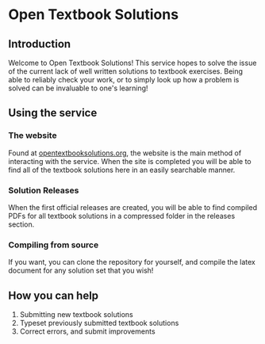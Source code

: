 
# Open Textbook Solutions

## Introduction

Welcome to Open Textbook Solutions! This service hopes to solve the issue of the
current lack of well written solutions to textbook exercises. Being able to
reliably check your work, or to simply look up how a problem is solved can be 
invaluable to one's learning!

## Using the service

### The website

Found at [opentextbooksolutions.org](opentextbooksolutions.org), the website is
the main method of interacting with the service. When the site is completed you
will be able to find all of the textbook solutions here in an easily searchable
manner.

### Solution Releases

When the first official releases are created, you will be able to find compiled
PDFs for all textbook solutions in a compressed folder in the releases section.

### Compiling from source

If you want, you can clone the repository for yourself, and compile the latex
document for any solution set that you wish!

## How you can help

1. Submitting new textbook solutions
2. Typeset previously submitted textbook solutions
3. Correct errors, and submit improvements

